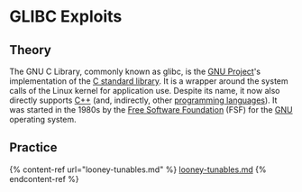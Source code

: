 # GLIBC Exploits

## Theory

The GNU C Library, commonly known as glibc, is the [GNU Project](https://en.wikipedia.org/wiki/GNU\_Project)'s implementation of the [C standard library](https://en.wikipedia.org/wiki/C\_standard\_library). It is a wrapper around the system calls of the Linux kernel for application use. Despite its name, it now also directly supports [C++](https://en.wikipedia.org/wiki/C%2B%2B) (and, indirectly, other [programming languages](https://en.wikipedia.org/wiki/Programming\_language)). It was started in the 1980s by the [Free Software Foundation](https://en.wikipedia.org/wiki/Free\_Software\_Foundation) (FSF) for the [GNU](https://en.wikipedia.org/wiki/GNU) operating system.

## Practice

{% content-ref url="looney-tunables.md" %}
[looney-tunables.md](looney-tunables.md)
{% endcontent-ref %}
